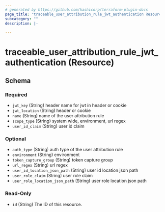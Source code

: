 ```yaml
---
# generated by https://github.com/hashicorp/terraform-plugin-docs
page_title: "traceable_user_attribution_rule_jwt_authentication Resource - terraform-provider-traceable"
subcategory: ""
description: |-
  
---
```


# traceable_user_attribution_rule_jwt_authentication (Resource)





<!-- schema generated by tfplugindocs -->
## Schema

### Required

- `jwt_key` (String) header name for jwt in header or cookie
- `jwt_location` (String) header or cookie
- `name` (String) name of the user attribution rule
- `scope_type` (String) system wide, environment, url regex
- `user_id_claim` (String) user id claim

### Optional

- `auth_type` (String) auth type of the user attribution rule
- `environment` (String) environment
- `token_capture_group` (String) token capture group
- `url_regex` (String) url regex
- `user_id_location_json_path` (String) user id location json path
- `user_role_claim` (String) user role claim
- `user_role_location_json_path` (String) user role location json path

### Read-Only

- `id` (String) The ID of this resource.

